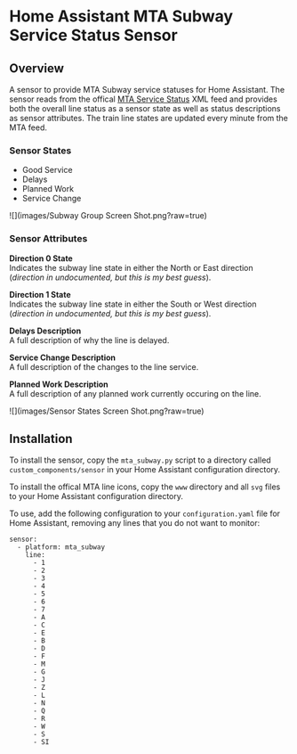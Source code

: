 # Home Assistant MTA Subway Service Status Sensor

## Overview

A sensor to provide MTA Subway service statuses for Home Assistant. The sensor reads from the offical [MTA Service Status](http://web.mta.info/status/ServiceStatusSubway.xml) XML feed and provides both the overall line status as a sensor state as well as status descriptions as sensor attributes. The train line states are updated every minute from the MTA feed.

### Sensor States
- Good Service
- Delays
- Planned Work
- Service Change

![](images/Subway Group Screen Shot.png?raw=true)

### Sensor Attributes

**Direction 0 State**<br>
Indicates the subway line state in either the North or East direction (*direction in undocumented, but this is my best guess*).

**Direction 1 State**<br>
Indicates the subway line state in either the South or West direction (*direction in undocumented, but this is my best guess*).

**Delays Description**<br>
A full description of why the line is delayed.

**Service Change Description**<br>
A full description of the changes to the line service.

**Planned Work Description**<br>
A full description of any planned work currently occuring on the line.

![](images/Sensor States Screen Shot.png?raw=true)

## Installation

To install the sensor, copy the `mta_subway.py` script to a directory called `custom_components/sensor` in your Home Assistant configuration directory.

To install the offical MTA line icons, copy the `www` directory and all `svg` files to your Home Assistant configuration directory.

To use, add the following configuration to your `configuration.yaml` file for Home Assistant, removing any lines that you do not want to monitor:

```
sensor:
  - platform: mta_subway
    line:
      - 1
      - 2
      - 3
      - 4
      - 5
      - 6
      - 7
      - A
      - C
      - E
      - B
      - D
      - F
      - M
      - G
      - J
      - Z
      - L
      - N
      - Q
      - R
      - W
      - S
      - SI
```
